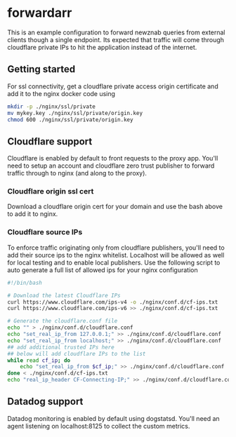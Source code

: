 # forwardarr
This is an example configuration to forward newznab queries from external clients though a single endpoint. Its expected that traffic will come through cloudflare private IPs to hit the application instead of the internet. 

## Getting started

For ssl connectivity, get a cloudflare private access origin certificate and add it to the nginx docker code using

```sh
mkdir -p ./nginx/ssl/private
mv mykey.key ./nginx/ssl/private/origin.key
chmod 600 ./nginx/ssl/private/origin.key
```

## Cloudflare support

Cloudflare is enabled by default to front requests to the proxy app. You'll need to setup an account and cloudflare zero trust publisher to forward traffic through to nginx (and along to the proxy). 

### Cloudflare origin ssl cert

Download a cloudflare origin cert for your domain and use the bash above to add it to nginx.

### Cloudflare source IPs

To enforce traffic originating only from cloudflare publishers, you'll need to add their source ips to the nginx whitelist. Localhost will be allowed as well for local testing and to enable local publishers. Use the following script to auto generate a full list of allowed ips for your nginx configuration

```sh
#!/bin/bash

# Download the latest Cloudflare IPs
curl https://www.cloudflare.com/ips-v4 -o ./nginx/conf.d/cf-ips.txt
curl https://www.cloudflare.com/ips-v6 >> ./nginx/conf.d/cf-ips.txt

# Generate the cloudflare.conf file
echo "" > ./nginx/conf.d/cloudflare.conf
echo "set_real_ip_from 127.0.0.1;" >> ./nginx/conf.d/cloudflare.conf
echo "set_real_ip_from localhost;" >> ./nginx/conf.d/cloudflare.conf
## add additional trusted IPs here
## below will add cloudflare IPs to the list
while read cf_ip; do
    echo "set_real_ip_from $cf_ip;" >> ./nginx/conf.d/cloudflare.conf
done < ./nginx/conf.d/cf-ips.txt
echo "real_ip_header CF-Connecting-IP;" >> ./nginx/conf.d/cloudflare.conf
```

## Datadog support

Datadog monitoring is enabled by default using dogstatsd. You'll need an agent listening on localhost:8125 to collect the custom metrics. 
